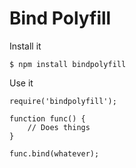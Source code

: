 # Bind Polyfill

Install it

```
$ npm install bindpolyfill
```

Use it

```
require('bindpolyfill');

function func() {
    // Does things
}

func.bind(whatever);
```
